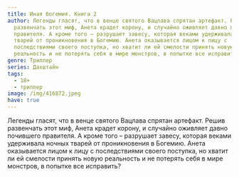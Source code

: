 ```yaml
---
title: Иная богемия. Книга 2
author: Легенды гласят, что в венце святого Вацлава спрятан артефакт. Решив
  развенчать этот миф, Анета крадет корону, и случайно оживляет давно почившего
  правителя. А кроме того – разрушает завесу, которая веками удерживала ночных
  тварей от проникновения в Богемию. Анета оказывается лицом к лицу с
  последствиями своего поступка, но хватит ли ей смелости принять новую
  реальность и не потерять себя в мире монстров, в попытке все исправить?
genre: Триллер
series: Дахштайн
tags:
  - 18+
  - триллер
image: /img/416872.jpeg
have: true
---
```

Легенды гласят, что в венце святого Вацлава спрятан артефакт. Решив развенчать этот миф, Анета крадет корону, и случайно оживляет давно почившего правителя. А кроме того – разрушает завесу, которая веками удерживала ночных тварей от проникновения в Богемию. Анета оказывается лицом к лицу с последствиями своего поступка, но хватит ли ей смелости принять новую реальность и не потерять себя в мире монстров, в попытке все исправить?